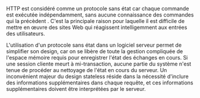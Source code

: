 HTTP est considéré comme un protocole sans état car chaque commande est exécutée indépendamment, sans aucune connaissance des commandes qui la précèdent . C'est la principale raison pour laquelle il est difficile de mettre en œuvre des sites Web qui réagissent intelligemment aux entrées des utilisateurs.

L'utilisation d'un protocole sans état dans un logiciel serveur permet de simplifier son design, car on se libère de toute la gestion compliquée de l'espace mémoire requis pour enregistrer l'état des échanges en cours. Si une session cliente meurt à mi-transaction, aucune partie du système n'est tenue de procéder au nettoyage de l'état en cours du serveur. Un inconvénient majeur du design stateless réside dans la nécessité d'inclure des informations supplémentaires dans chaque requête, et ces informations supplémentaires doivent être interprétées par le serveur.
